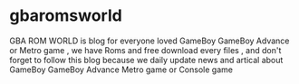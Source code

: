 # gbaromsworld
  GBA ROM WORLD is blog for everyone loved GameBoy GameBoy Advance or Metro game , we have Roms and free download every files , and don't forget to follow this blog because we daily update news and artical about GameBoy GameBoy Advance Metro game or Console game
